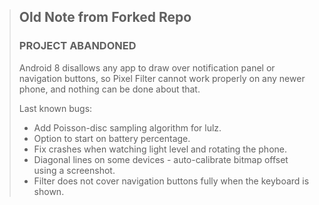 


> ## Old Note from Forked Repo
> ### PROJECT ABANDONED
>
>Android 8 disallows any app to draw over notification panel or navigation buttons,
so Pixel Filter cannot work properly on any newer phone, and nothing can be done about that.
>
>Last known bugs:
>- Add Poisson-disc sampling algorithm for lulz.
>- Option to start on battery percentage.
>- Fix crashes when watching light level and rotating the phone.
>- Diagonal lines on some devices - auto-calibrate bitmap offset using a screenshot.
>- Filter does not cover navigation buttons fully when the keyboard is shown.
